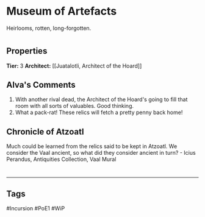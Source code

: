 # Museum of Artefacts
Heirlooms, rotten, long-forgotten.

#
## Properties
**Tier:** 3
**Architect:** [[Juatalotli, Architect of the Hoard]]
## Alva's Comments
1. With another rival dead, the Architect of the Hoard's going to fill that room with all sorts of valuables. Good thinking.
2. What a pack-rat! These relics will fetch a pretty penny back home!
## Chronicle of Atzoatl
Much could be learned from the relics said to be kept in Atzoatl. We consider the Vaal ancient, so what did they consider ancient in turn? - Icius Perandus, Antiquities Collection, Vaal Mural

#
---
## Tags
#Incursion
#PoE1
#WiP
